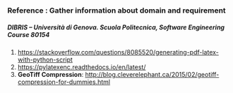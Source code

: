### Reference : Gather information about domain and requirement
##### DIBRIS – Università di Genova. Scuola Politecnica, Software Engineering Course 80154

1. https://stackoverflow.com/questions/8085520/generating-pdf-latex-with-python-script
2. https://pylatexenc.readthedocs.io/en/latest/
3. **GeoTiff Compression**: http://blog.cleverelephant.ca/2015/02/geotiff-compression-for-dummies.html